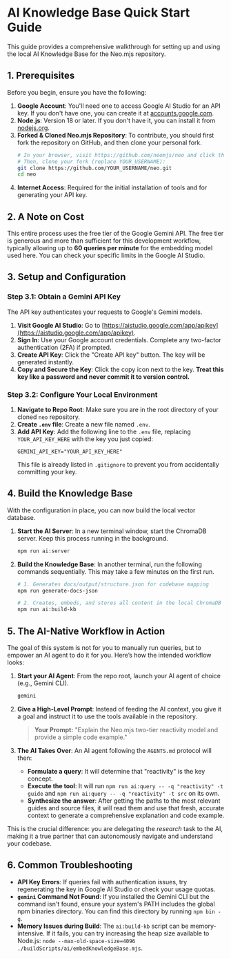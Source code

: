 # AI Knowledge Base Quick Start Guide

This guide provides a comprehensive walkthrough for setting up and using the local AI Knowledge Base
for the Neo.mjs repository.

## 1. Prerequisites

Before you begin, ensure you have the following:

1.  **Google Account**: You'll need one to access Google AI Studio for an API key. If you don't have one,
    you can create it at [accounts.google.com](https://accounts.google.com).
2.  **Node.js**: Version 18 or later. If you don't have it, you can install it from [nodejs.org](https://nodejs.org).
3.  **Forked & Cloned Neo.mjs Repository**: To contribute, you should first fork the repository on GitHub,
    and then clone your personal fork.
    ```bash
    # In your browser, visit https://github.com/neomjs/neo and click the "Fork" button.
    # Then, clone your fork (replace YOUR_USERNAME):
    git clone https://github.com/YOUR_USERNAME/neo.git
    cd neo
    ```
4.  **Internet Access**: Required for the initial installation of tools and for generating your API key.

## 2. A Note on Cost

This entire process uses the free tier of the Google Gemini API. The free tier is generous and more than sufficient for
this development workflow, typically allowing up to **60 queries per minute** for the embedding model used here.
You can check your specific limits in the Google AI Studio.

## 3. Setup and Configuration

### Step 3.1: Obtain a Gemini API Key

The API key authenticates your requests to Google's Gemini models.

1.  **Visit Google AI Studio**: Go to [https://aistudio.google.com/app/apikey](https://aistudio.google.com/app/apikey).
2.  **Sign In**: Use your Google account credentials. Complete any two-factor authentication (2FA) if prompted.
3.  **Create API Key**: Click the "Create API key" button. The key will be generated instantly.
4.  **Copy and Secure the Key**: Click the copy icon next to the key. **Treat this key like a password and never commit
    it to version control.**

### Step 3.2: Configure Your Local Environment

1.  **Navigate to Repo Root**: Make sure you are in the root directory of your cloned `neo` repository.
2.  **Create `.env` file**: Create a new file named `.env`.
3.  **Add API Key**: Add the following line to the `.env` file, replacing `YOUR_API_KEY_HERE` with the key you just copied:
    ```
    GEMINI_API_KEY="YOUR_API_KEY_HERE"
    ```
    This file is already listed in `.gitignore` to prevent you from accidentally committing your key.

## 4. Build the Knowledge Base

With the configuration in place, you can now build the local vector database.

1.  **Start the AI Server**: In a new terminal window, start the ChromaDB server. Keep this process running in the background.
    ```bash
    npm run ai:server
    ```
2.  **Build the Knowledge Base**: In another terminal, run the following commands sequentially. This may take a few
    minutes on the first run.
    ```bash
    # 1. Generates docs/output/structure.json for codebase mapping
    npm run generate-docs-json

    # 2. Creates, embeds, and stores all content in the local ChromaDB
    npm run ai:build-kb
    ```

## 5. The AI-Native Workflow in Action

The goal of this system is not for you to manually run queries, but to empower an AI agent to do it for you. Here’s how
the intended workflow looks:

1.  **Start your AI Agent**: From the repo root, launch your AI agent of choice (e.g., Gemini CLI).
    ```bash
    gemini
    ```
2.  **Give a High-Level Prompt**: Instead of feeding the AI context, you give it a goal and instruct it to use the tools
    available in the repository.

    > **Your Prompt:** "Explain the Neo.mjs two-tier reactivity model and provide a simple code example."

3.  **The AI Takes Over**: An AI agent following the `AGENTS.md` protocol will then:
    *   **Formulate a query**: It will determine that "reactivity" is the key concept.
    *   **Execute the tool**: It will run `npm run ai:query -- -q "reactivity" -t guide` and
        `npm run ai:query -- -q "reactivity" -t src` on its own.
    *   **Synthesize the answer**: After getting the paths to the most relevant guides and source files, it will read
        them and use that fresh, accurate context to generate a comprehensive explanation and code example.

This is the crucial difference: you are delegating the *research* task to the AI, making it a true partner that can
autonomously navigate and understand your codebase.

## 6. Common Troubleshooting

-   **API Key Errors**: If queries fail with authentication issues, try regenerating the key in Google AI Studio or
    check your usage quotas.
-   **`gemini` Command Not Found**: If you installed the Gemini CLI but the command isn't found, ensure your system's
    PATH includes the global npm binaries directory. You can find this directory by running `npm bin -g`.
-   **Memory Issues during Build**: The `ai:build-kb` script can be memory-intensive. If it fails, you can try increasing
    the heap size available to Node.js: `node --max-old-space-size=4096 ./buildScripts/ai/embedKnowledgeBase.mjs`.
